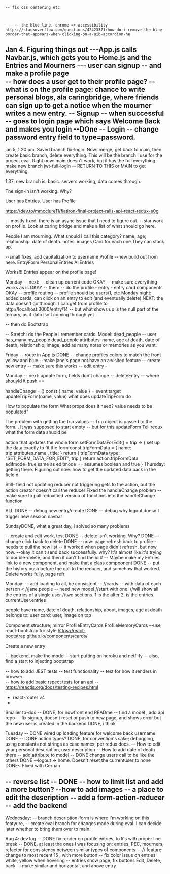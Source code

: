 

 

	-- fix css centering etc  



		-- the blue line, chrome => accessibility https://stackoverflow.com/questions/42423371/how-do-i-remove-the-blue-border-that-appears-when-clicking-on-a-uib-accordion-he



Jan 4. Figuring things out
---App.js calls Navbar.js, which gets you to Home.js and the Entries and Mourners
--- user can signup -- and make a profile page  
		-- how does a user get to their profile page? 
		-- what is on the profile page: chance to write personal blogs, ala caringbridge, where friends can sign up to get a notice when the mourner writes a new entry. 
-- Signup -- when successful -- goes to login page which says Welcome Back and makes you login
--DOne -- Login -- change password entry field to type=password. 
--

jan 5, 1.20 pm. Saved branch fix-login. Now: merge, get back to main, then create basic branch, delete everything. This will be the branch I use for the project eval. 
Right now: main doesn't work, but it has the full everything. 
make new branch jwt-full-login -- RETURN TO THIS or MAIN to get everything. 

1.37: new branch is: basic. servers working, data comes through. 

The sign-in isn't working. Why?

User has Entries. User has Profile 


https://dev.to/mmcclure11/flatiron-final-project-rails-api-react-redux-e0g

 
-- mostly fixed, there is an async issue that I need to figure out. 
--star work on profile. Look at caring bridge and make a list of what should go here. 

People I am mourning. What should I call this category? 
	name, age, relationship. date of death. notes. images 
	Card for each one 
	They can stack up. 

--small fixes, add capitalization to username 
Profile --new build out from here. 
	EntryForm
	PersonalEntries
	AllEntries

Works!!! Entries appear on the profile page! 

Monday 
-- next: 
 -- clean up current code OKAY
 -- make sure everything works as is OKAY
 -- then: 
   -- do the profile - entry - entry card components OKAy
   -- profile routing -- profile should be users/1, etc 
  Monday night: added cards, can click on an entry to edit (and eventually delete) NEXT: the data doesn't go through. I can get from profile to http://localhost:3000/entry/14 -- but what shows up is the null part of the ternary, as if data isn't coming through yet  `

 -- then do Bootstrap

-- Stretch: do the People I remember cards. 
Model: dead_people -- user has_many my_people
dead_people attributes: name, age at death, date of death, relationship, image, add as many notes or memories as you want. 

Friday
-- route in App.js DONE 
-- change profiles colors to match the front yellow and blue 
--make jane's page not have an a:visited feature
-- create new entry -- make sure this works 
-- edit entry - 

Monday 
-- next: update form, fields don't change 
-- deleteEntry -- where shouyld it push == 

handleChange = () 
 const { name, value } = event.target
    updateTripForm(name, value)
what does updateTripForm do 

How to populate the form 
What props does it need? 
 value needs to be populated" 

 The problem with getting the trip values --
 Trip object is passed to the form... 
 It was supposed to start empty -- 
 but for this updateForm
 Tell redux what the form data shuold be 

 action that updates the whole form 
 setFormDataForEdit() = trip => {
 set up the data exactly to fit the form 
 const tripFormData = {
 	name: trip.attributes.name
 ,	title: 
}
 return {
 tripFormData 
 	type: "SET_FORM_DATA_FOR_EDIT",
 	trip
}
return action.tripFormData
 editmode=true 
 same as 
 editmode == assumes boolean and true 
}
 Thursday: 
 getting there. 
 Figuring out now: how to get the updated data back in the field d 

 Still- field not updating
 reducer not triggering
 gets to the action, but the action creator doesn't call the reducer 
 Fixed the handleChange problem -- make sure to pull reduxified version of functions into the handleChange function 
 
 ALL DONE 
 -- debug new entry/create DONE 
 -- debug why logout doesn't trigger new session navbar 

SundayDONE, what a great day, I solved so many problems 

-- create and edit work, test DONE 
-- delete isn't working. Why? DONE
-- change click back to delete DONE 
-- now: page refresh back to profile - needs to pull the new list -- it worked when page didn't refresh, but now now. 
--okay it can't send back successfully. why? 
It's almost like it's trying to double-delete, and then it can't find 
the id # 
-- Maybe make my Entries link to a new component, 
and make that a class compoonent 
DONE -- put the history.push before the call to the reducer, and somehow that worked. Delete works fully, page refr

Monday: 
-- add loading to all, be consistent 
-- //cards -- with data of each person <
		//jane.people -- need new model 
		//start with one. 
		//will show all the entries of a single user 
		//two sections. 1 is the alter 2. is the entries. currentUser.entries


people
have name, date of death, relationship, about, images, age at death
belongs to: user
card: user, image on top 

Component structure; mirror ProfileEntryCards 
 ProfileMemoryCards
 --use react-bootstrap for style 
 https://react-bootstrap.github.io/components/cards/
<div className="profile-entry-cards">
	<p><Link to="entries/new" >Create a new entry </Link></p>
	<ProfileEntryCards />
</div>

-- backend, make the model 
--start putting on heroku and netflify 
-- also, find a start to injecting bootstrap 

-- how to add JEST tests
		-- test functionality 
		-- test for how it renders in browser  
-- how to add basic rspect tests for an api
-- https://reactjs.org/docs/testing-recipes.html 
- react-router v4
- 

Smaller to-dos
-- DONE, for nowfront end READme -- find a model , add api repo 
-- fix signup, doesn't reset or push to new page, and shows error but the new user is created in the backend DONE, i think 

Tuesday
  -- DONE wired up loading feature for welcome back username DONE
  -- DONE action types? DONE, for convention's sake; debugging, using constants not strings as case names, per redux docs. 
  -- How to edit your personal description, user.description
  -- How to add date of death there -- add attribute to model 
  -- DONE change users call to be like the others DONE
  --logout -> home. Doesn't reset the currentuser to none DONE< FIxed with Cernan 

  -- reverse list -- DONE
  -- how to limit list and add a more button? 
  --how to add images
  -- a place to edit the description -- add a form-action-reducer 
  -- add the backend 
  -- 

  Wednesday: 
  -- branch description-form is where I'm working on this featyure, 
  -- create eval branch for changes made during  eval. I can decide later whether to bring them over to main. 
  

  Aug 4: dev log 
  -- DONE fix render on profile entries, to li's with proper line break 
  -- DONE, at least the ones I was focusing on: entries, PEC, mourners, refactor for consistency between similar types of components 
  -- // feature: change to most recent 15 , with more button 
  -- fix color issue on entries: white, yellow when hovering 
  -- entries show page, fix buttons Edit, Delete, back -- make similar and horizontal, and above entry 
  